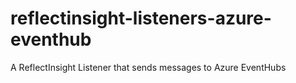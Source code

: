# reflectinsight-listeners-azure-eventhub
A ReflectInsight Listener that sends messages to Azure EventHubs
